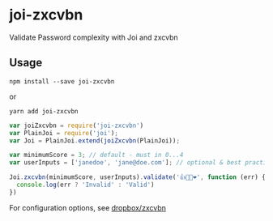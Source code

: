 # joi-zxcvbn

Validate Password complexity with Joi and zxcvbn

## Usage

```
npm install --save joi-zxcvbn
```

or 

```
yarn add joi-zxcvbn
```


```js
var joiZxcvbn = require('joi-zxcvbn')
var PlainJoi = require('joi');
var Joi = PlainJoi.extend(joiZxcvbn(PlainJoi));

var minimumScore = 3; // default - must in 0...4
var userInputs = ['janedoe', 'jane@doe.com']; // optional & best practice

Joi.zxcvbn(minimumScore, userInputs).validate('👍🐴🔋❤️', function (err) {
  console.log(err ? 'Invalid' : 'Valid')
})

```

For configuration options, see [dropbox/zxcvbn](https://github.com/dropbox/zxcvbn#usage)
